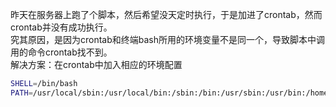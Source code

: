 昨天在服务器上跑了个脚本，然后希望没天定时执行，于是加进了crontab，然而crontab并没有成功执行。  
究其原因，是因为crontab和终端bash所用的环境变量不是同一个，导致脚本中调用的命令crontab找不到。  
解决方案：在crontab中加入相应的环境配置
```bash
SHELL=/bin/bash
PATH=/usr/local/sbin:/usr/local/bin:/sbin:/bin:/usr/sbin:/usr/bin:/home/ubuntu/data/hive-2.1/bin:/home/ubuntu/data/hadoop-2.6.4/bin:/home/ubuntu/data/hadoop-2.6.4/sbin:/home/ubuntu/data/hbase-1.2.5/bin
```